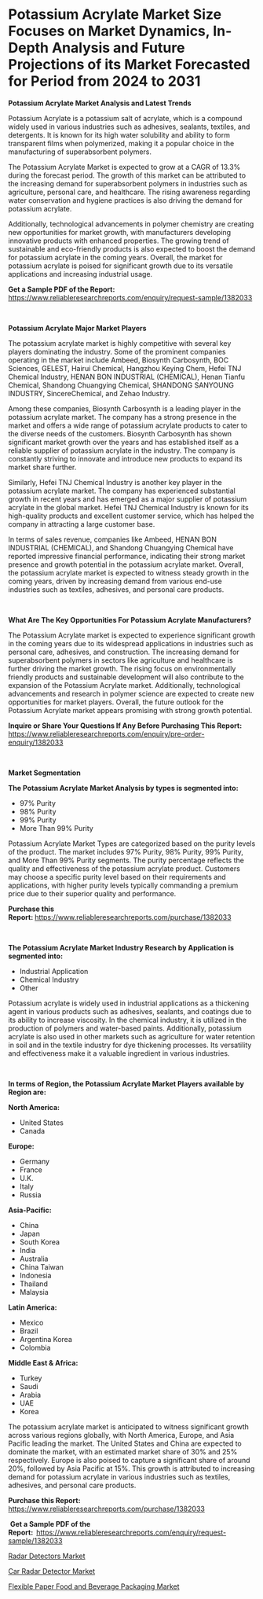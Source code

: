 <p><h1>Potassium Acrylate Market Size Focuses on Market Dynamics, In-Depth Analysis and Future Projections of its Market Forecasted for Period from 2024 to 2031</h1></p><p><strong>Potassium Acrylate Market Analysis and Latest Trends</strong></p>
<p><p>Potassium Acrylate is a potassium salt of acrylate, which is a compound widely used in various industries such as adhesives, sealants, textiles, and detergents. It is known for its high water solubility and ability to form transparent films when polymerized, making it a popular choice in the manufacturing of superabsorbent polymers.</p><p>The Potassium Acrylate Market is expected to grow at a CAGR of 13.3% during the forecast period. The growth of this market can be attributed to the increasing demand for superabsorbent polymers in industries such as agriculture, personal care, and healthcare. The rising awareness regarding water conservation and hygiene practices is also driving the demand for potassium acrylate.</p><p>Additionally, technological advancements in polymer chemistry are creating new opportunities for market growth, with manufacturers developing innovative products with enhanced properties. The growing trend of sustainable and eco-friendly products is also expected to boost the demand for potassium acrylate in the coming years. Overall, the market for potassium acrylate is poised for significant growth due to its versatile applications and increasing industrial usage.</p></p>
<p><strong>Get a Sample PDF of the Report:&nbsp;</strong> <a href="https://www.reliableresearchreports.com/enquiry/request-sample/1382033">https://www.reliableresearchreports.com/enquiry/request-sample/1382033</a></p>
<p>&nbsp;</p>
<p><strong>Potassium Acrylate Major Market Players</strong></p>
<p><p>The potassium acrylate market is highly competitive with several key players dominating the industry. Some of the prominent companies operating in the market include Ambeed, Biosynth Carbosynth, BOC Sciences, GELEST, Hairui Chemical, Hangzhou Keying Chem, Hefei TNJ Chemical Industry, HENAN BON INDUSTRIAL (CHEMICAL), Henan Tianfu Chemical, Shandong Chuangying Chemical, SHANDONG SANYOUNG INDUSTRY, SincereChemical, and Zehao Industry.</p><p>Among these companies, Biosynth Carbosynth is a leading player in the potassium acrylate market. The company has a strong presence in the market and offers a wide range of potassium acrylate products to cater to the diverse needs of the customers. Biosynth Carbosynth has shown significant market growth over the years and has established itself as a reliable supplier of potassium acrylate in the industry. The company is constantly striving to innovate and introduce new products to expand its market share further.</p><p>Similarly, Hefei TNJ Chemical Industry is another key player in the potassium acrylate market. The company has experienced substantial growth in recent years and has emerged as a major supplier of potassium acrylate in the global market. Hefei TNJ Chemical Industry is known for its high-quality products and excellent customer service, which has helped the company in attracting a large customer base.</p><p>In terms of sales revenue, companies like Ambeed, HENAN BON INDUSTRIAL (CHEMICAL), and Shandong Chuangying Chemical have reported impressive financial performance, indicating their strong market presence and growth potential in the potassium acrylate market. Overall, the potassium acrylate market is expected to witness steady growth in the coming years, driven by increasing demand from various end-use industries such as textiles, adhesives, and personal care products.</p></p>
<p>&nbsp;</p>
<p><strong>What Are The Key Opportunities For Potassium Acrylate Manufacturers?</strong></p>
<p><p>The Potassium Acrylate market is expected to experience significant growth in the coming years due to its widespread applications in industries such as personal care, adhesives, and construction. The increasing demand for superabsorbent polymers in sectors like agriculture and healthcare is further driving the market growth. The rising focus on environmentally friendly products and sustainable development will also contribute to the expansion of the Potassium Acrylate market. Additionally, technological advancements and research in polymer science are expected to create new opportunities for market players. Overall, the future outlook for the Potassium Acrylate market appears promising with strong growth potential.</p></p>
<p><strong>Inquire or Share Your Questions If Any Before Purchasing This Report:</strong> <a href="https://www.reliableresearchreports.com/enquiry/pre-order-enquiry/1382033">https://www.reliableresearchreports.com/enquiry/pre-order-enquiry/1382033</a></p>
<p>&nbsp;</p>
<p><strong>Market Segmentation</strong></p>
<p><strong>The Potassium Acrylate Market Analysis by types is segmented into:</strong></p>
<p><ul><li>97% Purity</li><li>98% Purity</li><li>99% Purity</li><li>More Than 99% Purity</li></ul></p>
<p><p>Potassium Acrylate Market Types are categorized based on the purity levels of the product. The market includes 97% Purity, 98% Purity, 99% Purity, and More Than 99% Purity segments. The purity percentage reflects the quality and effectiveness of the potassium acrylate product. Customers may choose a specific purity level based on their requirements and applications, with higher purity levels typically commanding a premium price due to their superior quality and performance.</p></p>
<p><strong>Purchase this Report:&nbsp;</strong><a href="https://www.reliableresearchreports.com/purchase/1382033">https://www.reliableresearchreports.com/purchase/1382033</a></p>
<p>&nbsp;</p>
<p><strong>The Potassium Acrylate Market Industry Research by Application is segmented into:</strong></p>
<p><ul><li>Industrial Application</li><li>Chemical Industry</li><li>Other</li></ul></p>
<p><p>Potassium acrylate is widely used in industrial applications as a thickening agent in various products such as adhesives, sealants, and coatings due to its ability to increase viscosity. In the chemical industry, it is utilized in the production of polymers and water-based paints. Additionally, potassium acrylate is also used in other markets such as agriculture for water retention in soil and in the textile industry for dye thickening processes. Its versatility and effectiveness make it a valuable ingredient in various industries.</p></p>
<p>&nbsp;</p>
<p><strong>In terms of Region, the Potassium Acrylate Market Players available by Region are:</strong></p>
<p>
    <p> <strong> North America: </strong>
        <ul>
            <li>United States</li>
            <li>Canada</li>
        </ul>
        </p> 
    <p> <strong> Europe: </strong>
        <ul>
            <li>Germany</li>
            <li>France</li>
            <li>U.K.</li>
            <li>Italy</li>
            <li>Russia</li>
        </ul>
        </p> 
    <p> <strong> Asia-Pacific: </strong>
        <ul>
            <li>China</li>
            <li>Japan</li>
            <li>South Korea</li>
            <li>India</li>
            <li>Australia</li>
            <li>China Taiwan</li>
            <li>Indonesia</li>
            <li>Thailand</li>
            <li>Malaysia</li>
        </ul>
        </p> 
    <p> <strong> Latin America: </strong>
        <ul>
            <li>Mexico</li>
            <li>Brazil</li>
            <li>Argentina Korea</li>
            <li>Colombia</li>
        </ul>
        </p> 
    <p> <strong> Middle East & Africa: </strong>
        <ul>
            <li>Turkey</li>
            <li>Saudi</li>
            <li>Arabia</li>
            <li>UAE</li>
            <li>Korea</li>
        </ul>
    </p>
    </p>
<p><p>The potassium acrylate market is anticipated to witness significant growth across various regions globally, with North America, Europe, and Asia Pacific leading the market. The United States and China are expected to dominate the market, with an estimated market share of 30% and 25% respectively. Europe is also poised to capture a significant share of around 20%, followed by Asia Pacific at 15%. This growth is attributed to increasing demand for potassium acrylate in various industries such as textiles, adhesives, and personal care products.</p></p>
<p><strong>Purchase this Report: </strong><a href="https://www.reliableresearchreports.com/purchase/1382033">https://www.reliableresearchreports.com/purchase/1382033</a></p>
<p>&nbsp;<strong>Get a Sample PDF of the Report:&nbsp;&nbsp;</strong><a href="https://www.reliableresearchreports.com/enquiry/request-sample/1382033">https://www.reliableresearchreports.com/enquiry/request-sample/1382033</a></p>
<p><strong></strong></p>
<p><p><a href="https://view.publitas.com/reportprime-1/radar-detectors-market-offer-valuable-insights-into-market-size-market-share-market-trends-and-projections-spanning-from-2023-to-2030/">Radar Detectors Market</a></p><p><a href="https://view.publitas.com/reportprime-1/car-radar-detector-market-provides-a-comprehensive-analysis-including-a-macro-overview-of-the-market-as-well-as-micro-details-such-as-market-size-and-competitive-landscape/">Car Radar Detector Market</a></p><p><a href="https://view.publitas.com/reportprime-1/flexible-paper-food-and-beverage-packaging-market-size-and-examines-its-market-scope-with-a-primary-focus-on-growth-opportunities-and-forecasted-trends-spanning-from-2023-to-2030/">Flexible Paper Food and Beverage Packaging Market</a></p></p>